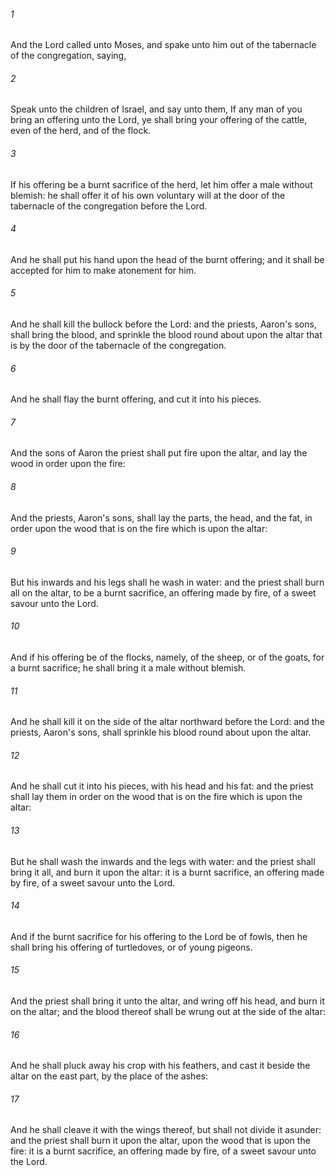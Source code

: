 ###### 1
And the Lord called unto Moses, and spake unto him out of the tabernacle of the congregation, saying,

###### 2
Speak unto the children of Israel, and say unto them, If any man of you bring an offering unto the Lord, ye shall bring your offering of the cattle, even of the herd, and of the flock.

###### 3
If his offering be a burnt sacrifice of the herd, let him offer a male without blemish: he shall offer it of his own voluntary will at the door of the tabernacle of the congregation before the Lord.

###### 4
And he shall put his hand upon the head of the burnt offering; and it shall be accepted for him to make atonement for him.

###### 5
And he shall kill the bullock before the Lord: and the priests, Aaron's sons, shall bring the blood, and sprinkle the blood round about upon the altar that is by the door of the tabernacle of the congregation.

###### 6
And he shall flay the burnt offering, and cut it into his pieces.

###### 7
And the sons of Aaron the priest shall put fire upon the altar, and lay the wood in order upon the fire:

###### 8
And the priests, Aaron's sons, shall lay the parts, the head, and the fat, in order upon the wood that is on the fire which is upon the altar:

###### 9
But his inwards and his legs shall he wash in water: and the priest shall burn all on the altar, to be a burnt sacrifice, an offering made by fire, of a sweet savour unto the Lord.

###### 10
And if his offering be of the flocks, namely, of the sheep, or of the goats, for a burnt sacrifice; he shall bring it a male without blemish.

###### 11
And he shall kill it on the side of the altar northward before the Lord: and the priests, Aaron's sons, shall sprinkle his blood round about upon the altar.

###### 12
And he shall cut it into his pieces, with his head and his fat: and the priest shall lay them in order on the wood that is on the fire which is upon the altar:

###### 13
But he shall wash the inwards and the legs with water: and the priest shall bring it all, and burn it upon the altar: it is a burnt sacrifice, an offering made by fire, of a sweet savour unto the Lord.

###### 14
And if the burnt sacrifice for his offering to the Lord be of fowls, then he shall bring his offering of turtledoves, or of young pigeons.

###### 15
And the priest shall bring it unto the altar, and wring off his head, and burn it on the altar; and the blood thereof shall be wrung out at the side of the altar:

###### 16
And he shall pluck away his crop with his feathers, and cast it beside the altar on the east part, by the place of the ashes:

###### 17
And he shall cleave it with the wings thereof, but shall not divide it asunder: and the priest shall burn it upon the altar, upon the wood that is upon the fire: it is a burnt sacrifice, an offering made by fire, of a sweet savour unto the Lord.

